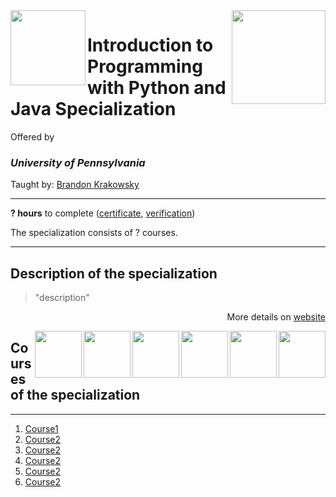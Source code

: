 <a href="https://www.coursera.org/specializations/programming-python-java">
  <img src="/img/Introduction_to_Programming_with_Python_and_Java_Specialization_logo.avif" width="150" align="right">
</a>

<img src="https://upload.wikimedia.org/wikipedia/commons/9/92/UPenn_shield_with_banner.svg" width="120" height="120" align="left">

# Introduction to Programming with Python and Java Specialization

Offered by 
### *University of Pennsylvania*

Taught by: [Brandon Krakowsky](https://www.coursera.org/instructor/brandonkrakowsky)

---

**? hours** to complete ([certificate](./Certificate/cert.pdf), [verification](verification_link))

The specialization consists of ? courses. 

---

## Description of the specialization

>"description"

<p align="right">More details on <a href="https://www.coursera.org/specializations/programming-python-java">website</a></p>

<a href="course6_homepage">
  <img src="/img/course6_logo" width="75" align="right">
</a>
<a href="course5_homepage">
  <img src="/img/course5_logo" width="75" align="right">
</a>
<a href="course4_homepage">
  <img src="/img/course4_logo" width="75" align="right">
</a>
<a href="course3_homepage">
  <img src="/img/course3_logo" width="75" align="right">
</a>
<a href="course2_homepage">
  <img src="/img/course2_logo" width="75" align="right">
</a>
<a href="course1_homepage">
  <img src="/img/course1_logo" width="75" align="right">
</a>

## Courses of the specialization

---

1. [Course1](./course1_folder)
2. [Course2](./course2_folder)
3. [Course2](./course3_folder)
4. [Course2](./course4_folder)
5. [Course2](./course5_folder)
6. [Course2](./course6_folder)
